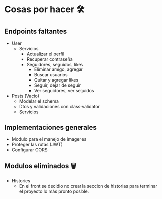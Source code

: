 # Cosas por hacer 🛠️  

## Endpoints faltantes
- User
    - Servicios
        - Actualizar el perfil
        - Recuperar contraseña
        - Seguidores, seguidos, likes
            - Eliminar amigo, agregar
            - Buscar usuarios
            - Quitar y agregar likes
            - Seguir, dejar de seguir
            - Ver seguidores, ver seguidos
- Posts (Vacío)
    - Modelar el schema
    - Dtos y validaciones con class-validator
    - Servicios

## Implementaciones generales  

- Modulo para el manejo de imagenes
- Proteger las rutas (JWT)
- Configurar CORS

## Modulos eliminados 🗑️  
- Histories    
    - En el front se decidio no crear la seccion de historias para terminar el proyecto lo más pronto posible.  